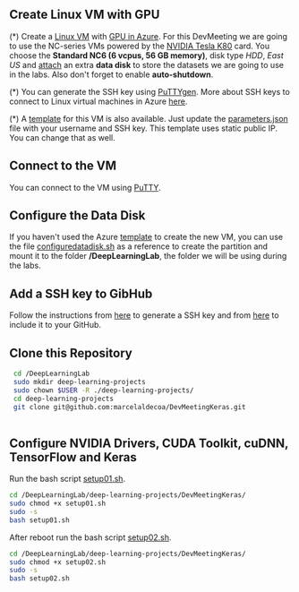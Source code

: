 ## Create Linux VM with GPU

(*) Create a [Linux VM](https://docs.microsoft.com/en-us/azure/virtual-machines/linux/quick-create-portal) with [GPU in Azure](https://docs.microsoft.com/en-us/azure/virtual-machines/windows/sizes-gpu). For this DevMeeting we are going to use the NC-series VMs powered by the [NVIDIA Tesla K80](http://images.nvidia.com/content/pdf/kepler/Tesla-K80-BoardSpec-07317-001-v05.pdf) card. You choose the **Standard NC6 (6 vcpus, 56 GB memory)**, disk type *HDD*, *East US* and [attach](https://docs.microsoft.com/en-us/azure/virtual-machines/linux/attach-disk-portal) an extra **data disk** to store the datasets we are going to use in the labs. Also don't forget to enable **auto-shutdown**.

(*) You can generate the SSH key using [PuTTYgen](https://www.chiark.greenend.org.uk/~sgtatham/putty/latest.html). More about SSH keys to connect to Linux virtual machines in Azure [here](https://docs.microsoft.com/en-us/azure/virtual-machines/linux/ssh-from-windows).

(*) A [template](https://github.com/marcelaldecoa/DevMeetingKeras/blob/master/DeployVM/template.json) for this VM is also available. Just update the [parameters.json](https://github.com/marcelaldecoa/DevMeetingKeras/blob/master/DeployVM/parameters.json) file with your username and SSH key. This template uses static public IP. You can change that as well.

## Connect to the VM

You can connect to the VM using [PuTTY](https://www.putty.org/).


## Configure the Data Disk

If you haven't used the Azure [template](https://github.com/marcelaldecoa/DevMeetingKeras/blob/master/DeployVM/template.json) to create the new VM, you can use the file [configuredatadisk.sh](https://github.com/marcelaldecoa/DevMeetingKeras/blob/master/configdatadisk.sh) as a reference to create the partition and mount it to the folder **/DeepLearningLab**, the folder we will be using during the labs.

## Add a SSH key to GibHub

Follow the instructions from [here](https://help.github.com/articles/generating-a-new-ssh-key-and-adding-it-to-the-ssh-agent/) to generate a SSH key and from [here](https://help.github.com/articles/adding-a-new-ssh-key-to-your-github-account/) to include it to your GitHub.

## Clone this Repository

```bash
 cd /DeepLearningLab
 sudo mkdir deep-learning-projects
 sudo chown $USER -R ./deep-learning-projects/
 cd deep-learning-projects
 git clone git@github.com:marcelaldecoa/DevMeetingKeras.git
 
 ```
## Configure NVIDIA Drivers, CUDA Toolkit, cuDNN, TensorFlow and Keras

Run the bash script [setup01.sh](https://github.com/marcelaldecoa/DevMeetingKeras/blob/master/setup01.sh).

```bash
cd /DeepLearningLab/deep-learning-projects/DevMeetingKeras/
sudo chmod +x setup01.sh
sudo -s
bash setup01.sh
```
After reboot run the bash script [setup02.sh](https://github.com/marcelaldecoa/DevMeetingKeras/blob/master/setup02.sh).

```bash
cd /DeepLearningLab/deep-learning-projects/DevMeetingKeras/
sudo chmod +x setup02.sh
sudo -s
bash setup02.sh
```
